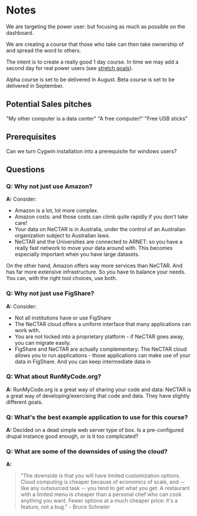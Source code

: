 # Notes

We are targeting the power user: but focusing as much as possible on the dashboard.

We are creating a course that those who take can then take ownership of and spread the word to others.

The intent is to create a really good 1 day course. In time we may add a second day for real power users (see [stretch
goals](stretch_goals.md)).

Alpha course is set to be delivered in August.
Beta course is set to be delivered in September.

## Potential Sales pitches

"My other computer is a data center"
"A free computer!"
"Free USB sticks"

## Prerequisites

Can we turn Cygwin installation into a prerequisite for windows users?

## Questions

### Q: Why not just use Amazon?

**A:** Consider:

* Amazon is a lot, lot more complex. 
* Amazon costs: and those costs can climb quite rapidly if you don't take care!
* Your data on NeCTAR is in Australia, under the control of an Australian organization subject to Australian laws.
* NeCTAR and the Universities are connected to ARNET: so you have a really fast network to move your data around with.
  This becomes especially important when you have large datasets.

On the other hand, Amazon offers way more services than NeCTAR. And has far more extensive infrastructure. So you
have to balance your needs. You can, with the right tool choices, use both.
  
### Q: Why not just use FigShare?

**A:** Consider:
 
* Not all institutions have or use FigShare
* The NeCTAR cloud offers a uniform interface that many applications can work with.
* You are not locked into a proprietary platform - if NeCTAR goes away, you can migrate easily. 
* FigShare and NeCTAR are actually complementary: The NeCTAR cloud allows you to run applications - those applications 
  can make use of your data in FigShare. And you can keep intermediate data in  

### Q: What about RunMyCode.org?

**A:** RunMyCode.org is a great way of sharing your code and data: NeCTAR is a great way of developing/exercising that code
and data. They have slightly different goals.

### Q: What's the best example application to use for this course?

**A:** Decided on a dead simple web server type of box. Is a pre-configured drupal instance good enough, or is it too 
complicated?

### Q: What are some of the downsides of using the cloud?

**A:** 

> "The downside is that you will have limited customization options. Cloud computing is cheaper because of economics 
> of scale, and -- like any outsourced task -- you tend to get what you get. A restaurant with a limited menu is 
> cheaper than a personal chef who can cook anything you want. Fewer options at a much cheaper price: it's a 
> feature, not a bug." - Bruce Schneier 
